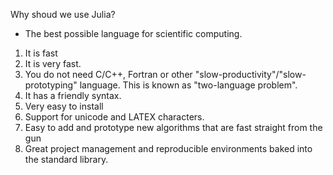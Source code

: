 Why shoud we use Julia?

* The best possible language for scientific computing.

1. It is fast
2. It is very fast.
3. You do not need C/C++, Fortran or other "slow-productivity"/"slow-prototyping" language. This is known as "two-language problem".
4. It has a friendly syntax.
5. Very easy to install
6. Support for unicode and LATEX characters.
7. Easy to add and prototype new algorithms that are fast straight from the gun
8. Great project management and reproducible environments baked into the standard library.